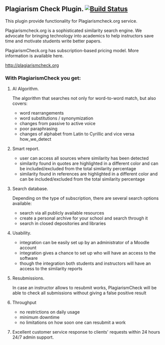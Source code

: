 Plagiarism Check Plugin. [![Build Status](https://travis-ci.org/PlagiarismCheck/moodle-plagiarism_pchkorg.svg?branch=master)](https://travis-ci.org/PlagiarismCheck/moodle-plagiarism_pchkorg)
---------------------
This plugin provide functionality for Plagiarismcheck.org service.

Plagiarismcheck.org is a sophisticated similarity search engine. 
We advocate for bringing technology into academics to help instructors save time and motivate students write better papers. 

PlagiarismCheck.org has subscription-based pricing model. More information is available here.  

http://plagiarismcheck.org

### With PlagiarismCheck you get:

1) AI Algorithm.

    The algorithm that searches not only for word-to-word match, but also covers: 
    * word rearrangements 
    * word substitutions / synonymization
    * changes from passive to active voice 
    * poor paraphrasing 
    * changes of alphabet from Latin to Cyrillic and vice versa 
    how_we_detect

2) Smart report.

    * user can access all sources where similarity has been detected
    * similarity found in quotes are highlighted in a different color and can be included/excluded from the total similarity percentage 
    * similarity found in references are highlighted in a different color and can be included/excluded from the total similarity percentage

3) Search database.

    Depending on the type of subscription, there are several search options available: 
    * search via all publicly available resources
    * create a personal archive for your school and search through it
    * search in closed depositories and libraries

4) Usability.
    * integration can be easily set up by an administrator of a Moodle account 
    * integration gives a chance to set up who will have an access to the software 
    * though the integration both students and instructors will have an access to the similarity reports 
5) Resubmissions.

    In case an instructor allows to resubmit works, PlagiarismCheck will be able to check all submissions without giving a false positive result 

6) Throughput 
    * no restrictions on daily usage 
    * minimum downtime 
    * no limitations on how soon one can resubmit a work 

7) Excellent customer service
response to clients' requests within 24 hours
24/7 admin support.


